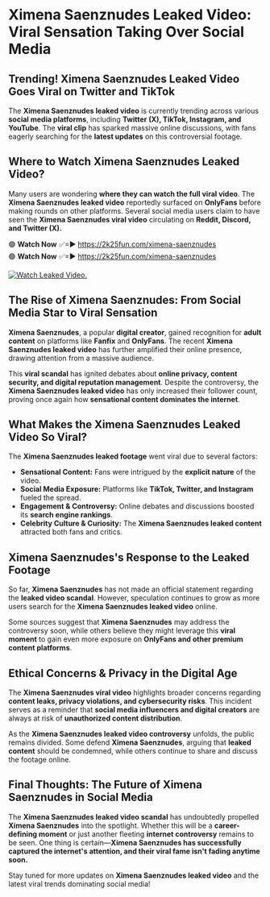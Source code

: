 # Ximena Saenznudes Leaked Video: Viral Sensation Taking Over Social Media

## **Trending! Ximena Saenznudes Leaked Video Goes Viral on Twitter and TikTok**
The **Ximena Saenznudes leaked video** is currently trending across various **social media platforms**, including **Twitter (X), TikTok, Instagram, and YouTube**. The **viral clip** has sparked massive online discussions, with fans eagerly searching for the **latest updates** on this controversial footage.

## **Where to Watch Ximena Saenznudes Leaked Video?**
Many users are wondering **where they can watch the full viral video**. The **Ximena Saenznudes leaked video** reportedly surfaced on **OnlyFans** before making rounds on other platforms. Several social media users claim to have seen the **Ximena Saenznudes viral video** circulating on **Reddit, Discord, and Twitter (X).**

🟢 **Watch Now** ✅=► https://2k25fun.com/ximena-saenznudes  
🟢 **Watch Now** ✅=► https://2k25fun.com/ximena-saenznudes  

[![Watch Leaked Video.](https://miro.medium.com/v2/resize:fit:828/format:webp/1*cilzJN44JGOrTw9NJCrNHA.gif "Watch Leaked Video")](https://2k25fun.com/ximena-saenznudes)

## **The Rise of Ximena Saenznudes: From Social Media Star to Viral Sensation**
**Ximena Saenznudes**, a popular **digital creator**, gained recognition for **adult content** on platforms like **Fanfix** and **OnlyFans**. The recent **Ximena Saenznudes leaked video** has further amplified their online presence, drawing attention from a massive audience.

This **viral scandal** has ignited debates about **online privacy, content security, and digital reputation management**. Despite the controversy, the **Ximena Saenznudes leaked video** has only increased their follower count, proving once again how **sensational content dominates the internet**.

## **What Makes the Ximena Saenznudes Leaked Video So Viral?**
The **Ximena Saenznudes leaked footage** went viral due to several factors:
- **Sensational Content:** Fans were intrigued by the **explicit nature** of the video.
- **Social Media Exposure:** Platforms like **TikTok, Twitter, and Instagram** fueled the spread.
- **Engagement & Controversy:** Online debates and discussions boosted its **search engine rankings**.
- **Celebrity Culture & Curiosity:** The **Ximena Saenznudes leaked content** attracted both fans and critics.

## **Ximena Saenznudes's Response to the Leaked Footage**
So far, **Ximena Saenznudes** has not made an official statement regarding the **leaked video scandal**. However, speculation continues to grow as more users search for the **Ximena Saenznudes leaked video** online.

Some sources suggest that **Ximena Saenznudes** may address the controversy soon, while others believe they might leverage this **viral moment** to gain even more exposure on **OnlyFans and other premium content platforms**.

## **Ethical Concerns & Privacy in the Digital Age**
The **Ximena Saenznudes viral video** highlights broader concerns regarding **content leaks, privacy violations, and cybersecurity risks**. This incident serves as a reminder that **social media influencers and digital creators** are always at risk of **unauthorized content distribution**.

As the **Ximena Saenznudes leaked video controversy** unfolds, the public remains divided. Some defend **Ximena Saenznudes**, arguing that **leaked content** should be condemned, while others continue to share and discuss the footage online.

## **Final Thoughts: The Future of Ximena Saenznudes in Social Media**
The **Ximena Saenznudes leaked video scandal** has undoubtedly propelled **Ximena Saenznudes** into the spotlight. Whether this will be a **career-defining moment** or just another fleeting **internet controversy** remains to be seen. One thing is certain—**Ximena Saenznudes has successfully captured the internet's attention, and their viral fame isn't fading anytime soon.**

Stay tuned for more updates on **Ximena Saenznudes leaked video** and the latest viral trends dominating social media!